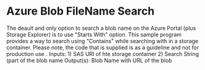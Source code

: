 
# Azure Blob FileName Search
The deault and only option to search a blob name on the Azure Portal (plus Storage Explorer) is to use "Starts With" option.
This sample program provides a way to search using "Contains" while searching with in a storage container. 
Please note, the code that is supplied is as a guideline and not for production use .
Inputs: 1) SAS URI of hte storage container 2) Search String (part of the blob name
Output(s): Blob Name with URL of the blob
